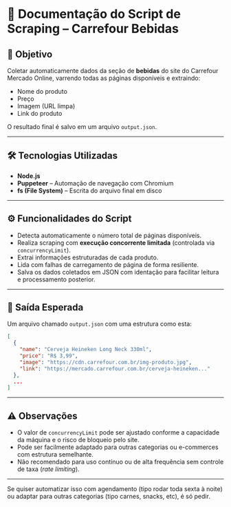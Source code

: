 
# 🧾 Documentação do Script de Scraping – Carrefour Bebidas

## 📌 Objetivo

Coletar automaticamente dados da seção de **bebidas** do site do Carrefour Mercado Online, varrendo todas as páginas disponíveis e extraindo:

- Nome do produto  
- Preço  
- Imagem (URL limpa)  
- Link do produto  

O resultado final é salvo em um arquivo `output.json`.

---

## 🛠️ Tecnologias Utilizadas

- **Node.js**  
- **Puppeteer** – Automação de navegação com Chromium  
- **fs (File System)** – Escrita do arquivo final em disco  

---

## ⚙️ Funcionalidades do Script

- Detecta automaticamente o número total de páginas disponíveis.
- Realiza scraping com **execução concorrente limitada** (controlada via `concurrencyLimit`).
- Extrai informações estruturadas de cada produto.
- Lida com falhas de carregamento de página de forma resiliente.
- Salva os dados coletados em JSON com identação para facilitar leitura e processamento posterior.

---

## 📁 Saída Esperada

Um arquivo chamado `output.json` com uma estrutura como esta:

```json
[
  {
    "name": "Cerveja Heineken Long Neck 330ml",
    "price": "R$ 3,99",
    "image": "https://cdn.carrefour.com.br/img-produto.jpg",
    "link": "https://mercado.carrefour.com.br/cerveja-heineken..."
  },
  ...
]
```

---

## ⚠️ Observações

- O valor de `concurrencyLimit` pode ser ajustado conforme a capacidade da máquina e o risco de bloqueio pelo site.
- Pode ser facilmente adaptado para outras categorias ou e-commerces com estrutura semelhante.
- Não recomendado para uso contínuo ou de alta frequência sem controle de taxa (*rate limiting*).

---

Se quiser automatizar isso com agendamento (tipo rodar toda sexta à noite) ou adaptar para outras categorias (tipo carnes, snacks, etc), é só pedir.
